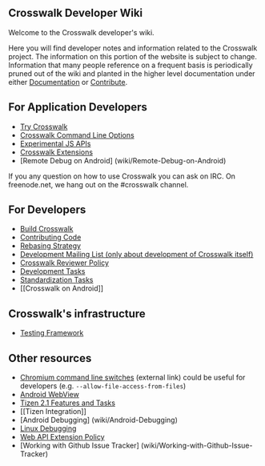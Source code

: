 ## Crosswalk Developer Wiki
Welcome to the Crosswalk developer's wiki.

Here you will find developer notes and information related to the Crosswalk project. The information on this portion 
of the website is subject to change. Information that many people reference on a frequent basis is periodically pruned 
out of the wiki and planted in the higher level documentation under either [Documentation](#documentation) or 
[Contribute](#contribute).

## For Application Developers

* [Try Crosswalk](wiki/Try-Crosswalk)
* [Crosswalk Command Line Options](wiki/Crosswalk-Command-Line-Options)
* [Experimental JS APIs](wiki/Experimental-APIs)
* [Crosswalk Extensions](wiki/Crosswalk-Extensions)
* [Remote Debug on Android] (wiki/Remote-Debug-on-Android)

If you any question on how to use Crosswalk you can ask on IRC. On freenode.net, we hang out on the #crosswalk channel.

## For Developers
* [Build Crosswalk](wiki/Build-Crosswalk)
* [Contributing Code](wiki/Contributing-Code)
* [Rebasing Strategy](wiki/Rebasing-Strategy)
* [Development Mailing List (only about development of Crosswalk itself)](http://linux.intel.com/mailman/listinfo/cameo-dev)
* [Crosswalk Reviewer Policy](wiki/Crosswalk's-Reviewer-Policy)
* [Development Tasks](wiki/Development-Tasks)
* [Standardization Tasks](wiki/Standardization-Tasks)
* [[Crosswalk on Android]]

## Crosswalk's infrastructure
* [Testing Framework](wiki/Crosswalk-testing-framework) 

## Other resources
* [Chromium command line switches](http://peter.sh/experiments/chromium-command-line-switches/) (external link) could be useful for developers (e.g. ```--allow-file-access-from-files```)
* [Android WebView](wiki/Android-WebView)
* [Tizen 2.1 Features and Tasks](wiki/Tizen-2.1-WRT-features-and-related-tasks)
* [[Tizen Integration]]
* [Android Debugging] (wiki/Android-Debugging)
* [Linux Debugging](wiki/Linux-Debugging)
* [Web API Extension Policy](wiki/Web-API-Extension-Policy)
* [Working with Github Issue Tracker] (wiki/Working-with-Github-Issue-Tracker)
